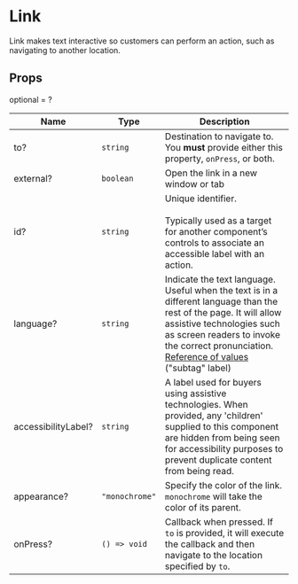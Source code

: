 # Link

Link makes text interactive so customers can perform an action, such as navigating to another location.

## Props
optional = ?

| Name | Type | Description |
| --- | --- | --- |
| to? | <code>string</code> | Destination to navigate to. You **must** provide either this property, `onPress`, or both.  |
| external? | <code>boolean</code> | Open the link in a new window or tab  |
| id? | <code>string</code> | Unique identifier.<br /><br />Typically used as a target for another component’s controls to associate an accessible label with an action.  |
| language? | <code>string</code> | Indicate the text language. Useful when the text is in a different language than the rest of the page. It will allow assistive technologies such as screen readers to invoke the correct pronunciation. [Reference of values](https://www.iana.org/assignments/language-subtag-registry/language-subtag-registry) (&#34;subtag&#34; label)  |
| accessibilityLabel? | <code>string</code> | A label used for buyers using assistive technologies. When provided, any 'children' supplied to this component are hidden from being seen for accessibility purposes to prevent duplicate content from being read.  |
| appearance? | <code>"monochrome"</code> | Specify the color of the link. `monochrome` will take the color of its parent.  |
| onPress? | <code>() => void</code> | Callback when pressed. If `to` is provided, it will execute the callback and then navigate to the location specified by `to`.  |